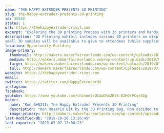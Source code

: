 ```yaml
---
name: "THE HAPPY EXTRUDER PRESENTS 3D PRINTING"
slug: the-happy-extruder-presents-3d-printing
id: 35040
status: 1
url: https://thehappyextruder.rivyt.com
excerpt: "Exploring the 3D printing Process with 3d printers and hands on examples of items 3D printed. Explanation of how a 3D printer works and its individual components."
description: "3D Printing exhibit includes various 3D printers on display printing 3D objects. 3D Printed objects showing the various capabilities of a 3D printer.
small 3D samples will be available to give to attendees (while supplies last). Questions will be answered regarding the 3D printing craft."
location: Opportunity Building
image-primary:
  thumbnail: http://makers.makerfaireorlando.com/wp-content/uploads/2019/07/20181110_103204-150x150.jpg
  medium: http://makers.makerfaireorlando.com/wp-content/uploads/2019/07/20181110_103204-300x225.jpg
  large: http://makers.makerfaireorlando.com/wp-content/uploads/2019/07/20181110_103204-1024x768.jpg
  full: http://makers.makerfaireorlando.com/wp-content/uploads/2019/07/20181110_103204.jpg
website: https://thehappyextruder.rivyt.com
email: 
twitter: https://twitter.com/HappyExtruder3d
instagram: 
facebook: 
youtube: https://www.youtube.com/channel/UCAwDNoZBtX-E2HQsPCqe3Gg
maker:
  name: "Ron &#8211; The Happy Extruder Presents 3D Printing"
  description: "Ron Rosario Bit by the 3D Printing bug, Ron decided to take the plunge. Once he found out how great the 3D Printing community was, he set out on a quest to give back to the community. With a background in DIY and hands on projects, 3D Printing was just the next step in being able to create whatever came to mind."
  image-primary: http://makers.makerfaireorlando.com/wp-content/uploads/2018/07/Screen-Shot-2018-07-24-at-6.09.37-PM-555x1024.png
last-modified-db: "2019-10-26 13:26:45"
last-exported: "2020-05-07 12:08:23"
---
```

